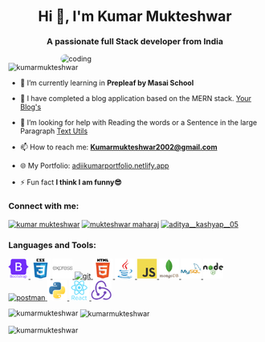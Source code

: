 <h1 align="center">Hi 👋, I'm Kumar Mukteshwar</h1>
<h3 align="center">A passionate full Stack developer from India</h3>

<!-- Centered GIF with rounded corners -->
<img align="right" alt="coding" width="400" style="border-radius: 20px;" src="https://imgs.search.brave.com/0ivDTX0GtTMgRrj077WbuyJQtlV1IngchhTFzAGLjTI/rs:fit:860:0:0:0/g:ce/aHR0cHM6Ly9tZWRp/YTIuZ2lwaHkuY29t/L21lZGlhL3YxLlky/bGtQVGM1TUdJM05q/RXhZVEptTm5SdE1u/cHBhM2xtYlhGbGRt/bHpjekIwYkdNeE56/RjJiMmh5TkhWNE9Y/cHhkbU14YlNabGNE/MTJNVjluYVdaelgz/TmxZWEpqYUNaamRE/MW4vcWdRVWdnQUMz/UGZ2Njg3cVBDLzIw/MC5naWY.gif">

<p align="left"> <img src="https://komarev.com/ghpvc/?username=kumarmukteshwar&label=Profile%20views&color=0e75b6&style=flat" alt="kumarmukteshwar" /> </p>

- 🌱 I’m currently learning in **Prepleaf by Masai School**

- 🔭 I have completed a blog application based on the MERN stack. [Your Blog's](https://addyourblognow.netlify.app/)

- 🤝 I’m looking for help with Reading the words or a Sentence in the large Paragraph [Text Utils](https://apnatextutils.netlify.app/)

- 📫 How to reach me: **Kumarmukteshwar2002@gmail.com**

- 🌐 My Portfolio: [adiikumarportfolio.netlify.app](https://adiikumarportfolio.netlify.app)


- ⚡ Fun fact **I think I am funny😎**

<h3 align="left">Connect with me:</h3>
<p align="left">
<a href="https://linkedin.com/in/kumar mukteshwar" target="blank"><img align="center" src="https://raw.githubusercontent.com/rahuldkjain/github-profile-readme-generator/master/src/images/icons/Social/linked-in-alt.svg" alt="kumar mukteshwar" height="30" width="40" /></a>
<a href="https://fb.com/mukteshwar maharaj" target="blank"><img align="center" src="https://raw.githubusercontent.com/rahuldkjain/github-profile-readme-generator/master/src/images/icons/Social/facebook.svg" alt="mukteshwar maharaj" height="30" width="40" /></a>
<a href="https://instagram.com/aditya__kashyap__05" target="blank"><img align="center" src="https://raw.githubusercontent.com/rahuldkjain/github-profile-readme-generator/master/src/images/icons/Social/instagram.svg" alt="aditya__kashyap__05" height="30" width="40" /></a>
</p>

<h3 align="left">Languages and Tools:</h3>
<p align="left"> <a href="https://getbootstrap.com" target="_blank" rel="noreferrer"> <img src="https://raw.githubusercontent.com/devicons/devicon/master/icons/bootstrap/bootstrap-plain-wordmark.svg" alt="bootstrap" width="40" height="40"/> </a> <a href="https://www.w3schools.com/css/" target="_blank" rel="noreferrer"> <img src="https://raw.githubusercontent.com/devicons/devicon/master/icons/css3/css3-original-wordmark.svg" alt="css3" width="40" height="40"/> </a> <a href="https://expressjs.com" target="_blank" rel="noreferrer"> <img src="https://raw.githubusercontent.com/devicons/devicon/master/icons/express/express-original-wordmark.svg" alt="express" width="40" height="40"/> </a> <a href="https://git-scm.com/" target="_blank" rel="noreferrer"> <img src="https://www.vectorlogo.zone/logos/git-scm/git-scm-icon.svg" alt="git" width="40" height="40"/> </a> <a href="https://www.w3.org/html/" target="_blank" rel="noreferrer"> <img src="https://raw.githubusercontent.com/devicons/devicon/master/icons/html5/html5-original-wordmark.svg" alt="html5" width="40" height="40"/> </a> <a href="https://www.java.com" target="_blank" rel="noreferrer"> <img src="https://raw.githubusercontent.com/devicons/devicon/master/icons/java/java-original.svg" alt="java" width="40" height="40"/> </a> <a href="https://developer.mozilla.org/en-US/docs/Web/JavaScript" target="_blank" rel="noreferrer"> <img src="https://raw.githubusercontent.com/devicons/devicon/master/icons/javascript/javascript-original.svg" alt="javascript" width="40" height="40"/> </a> <a href="https://www.mongodb.com/" target="_blank" rel="noreferrer"> <img src="https://raw.githubusercontent.com/devicons/devicon/master/icons/mongodb/mongodb-original-wordmark.svg" alt="mongodb" width="40" height="40"/> </a> <a href="https://www.mysql.com/" target="_blank" rel="noreferrer"> <img src="https://raw.githubusercontent.com/devicons/devicon/master/icons/mysql/mysql-original-wordmark.svg" alt="mysql" width="40" height="40"/> </a> <a href="https://nodejs.org" target="_blank" rel="noreferrer"> <img src="https://raw.githubusercontent.com/devicons/devicon/master/icons/nodejs/nodejs-original-wordmark.svg" alt="nodejs" width="40" height="40"/> </a> <a href="https://postman.com" target="_blank" rel="noreferrer"> <img src="https://www.vectorlogo.zone/logos/getpostman/getpostman-icon.svg" alt="postman" width="40" height="40"/> </a> <a href="https://www.python.org" target="_blank" rel="noreferrer"> <img src="https://raw.githubusercontent.com/devicons/devicon/master/icons/python/python-original.svg" alt="python" width="40" height="40"/> </a> <a href="https://reactjs.org/" target="_blank" rel="noreferrer"> <img src="https://raw.githubusercontent.com/devicons/devicon/master/icons/react/react-original-wordmark.svg" alt="react" width="40" height="40"/> </a> <a href="https://redux.js.org" target="_blank" rel="noreferrer"> <img src="https://raw.githubusercontent.com/devicons/devicon/master/icons/redux/redux-original.svg" alt="redux" width="40" height="40"/> </a> </p>

<p><img align="left" src="https://github-readme-stats.vercel.app/api/top-langs?username=kumarmukteshwar&show_icons=true&locale=en&layout=compact" alt="kumarmukteshwar" /></p>

<p>&nbsp;<img align="center" src="https://github-readme-stats.vercel.app/api?username=kumarmukteshwar&show_icons=true&locale=en" alt="kumarmukteshwar" /></p>

<p><img align="center" src="https://github-readme-streak-stats.herokuapp.com/?user=kumarmukteshwar&" alt="kumarmukteshwar" /></p>
